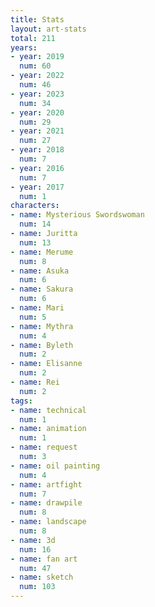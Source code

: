 ```yaml
---
title: Stats
layout: art-stats
total: 211
years:
- year: 2019
  num: 60
- year: 2022
  num: 46
- year: 2023
  num: 34
- year: 2020
  num: 29
- year: 2021
  num: 27
- year: 2018
  num: 7
- year: 2016
  num: 7
- year: 2017
  num: 1
characters:
- name: Mysterious Swordswoman
  num: 14
- name: Juritta
  num: 13
- name: Merume
  num: 8
- name: Asuka
  num: 6
- name: Sakura
  num: 6
- name: Mari
  num: 5
- name: Mythra
  num: 4
- name: Byleth
  num: 2
- name: Elisanne
  num: 2
- name: Rei
  num: 2
tags:
- name: technical
  num: 1
- name: animation
  num: 1
- name: request
  num: 3
- name: oil painting
  num: 4
- name: artfight
  num: 7
- name: drawpile
  num: 8
- name: landscape
  num: 8
- name: 3d
  num: 16
- name: fan art
  num: 47
- name: sketch
  num: 103
---
```

